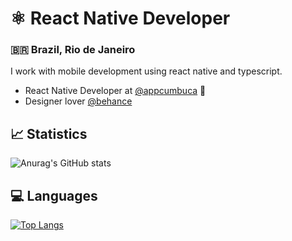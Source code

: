 #  ⚛️ ️React Native Developer 
### 🇧🇷 Brazil, Rio de Janeiro

I work with mobile development using react native and typescript.

- React Native Developer at [@appcumbuca](https://github.com/appcumbuca/) 💼 
- Designer lover [@behance](https://www.behance.net/apborges)

## 📈 Statistics
![Anurag's GitHub stats](https://github-readme-stats.vercel.app/api?username=aline-borges&count_private=true&show_icons=true&theme=tokyonight)

##  💻 Languages
[![Top Langs](https://github-readme-stats.vercel.app/api/top-langs/?username=aline-borges&layout=compact)](https://github.com/anuraghazra/github-readme-stats)
